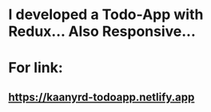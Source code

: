 # I developed a Todo-App with Redux... Also Responsive...
# For link:
## https://kaanyrd-todoapp.netlify.app

